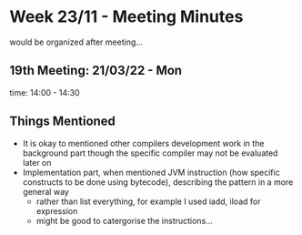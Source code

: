 # Week 23/11 - Meeting Minutes

would be organized after meeting...

## 19th Meeting: 21/03/22 - Mon

time: 14:00 - 14:30

## Things Mentioned

* It is okay to mentioned other compilers development work in the background part though the specific compiler may not be evaluated later on
* Implementation part, when mentioned JVM instruction (how specific constructs to be done using bytecode), describing the pattern in a more general way
  * rather than list everything, for example I used iadd, iload for expression
  * might be good to catergorise the instructions...